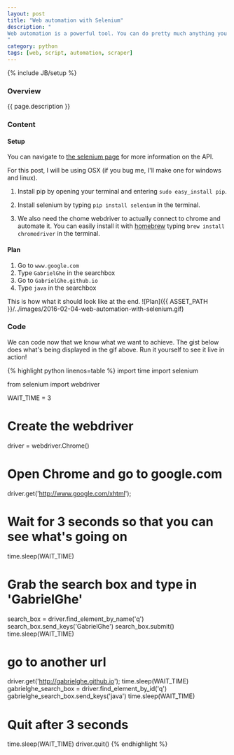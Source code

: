 ```yaml
---
layout: post
title: "Web automation with Selenium"
description: "
Web automation is a powerful tool. You can do pretty much anything you can think of with it, but I'll let you think of the applications. I will show you how to actually automate a web browser in python using [Selenium](http://www.seleniumhq.org/projects/webdriver/).
"
category: python
tags: [web, script, automation, scraper]
---
```

{% include JB/setup %}

<!-- Overview -->
<h3>Overview</h3>

{{ page.description }}

<!-- Content -->
<h3>Content</h3>

<!-- Setup -->
<h4>Setup</h4>

You can navigate to [the selenium page](http://selenium-python.readthedocs.org/getting-started.html) for more information on the API.  

For this post, I will be using OSX (if you bug me, I'll make one for windows and linux).

1. Install pip by opening your terminal and entering `sudo easy_install pip`.

2. Install selenium by typing `pip install selenium` in the terminal.

3. We also need the chome webdriver to actually connect to chrome and automate it. You can easily install it with [homebrew](http://brew.sh/) typing `brew install chromedriver` in the terminal.


<!-- Plan -->
<h4>Plan</h4>

1. Go to `www.google.com`
2. Type `GabrielGhe` in the searchbox
3. Go to `GabrielGhe.github.io`
4. Type `java` in the searchbox

This is how what it should look like at the end.
![Plan]({{ ASSET_PATH }}/../images/2016-02-04-web-automation-with-selenium.gif)


<!-- Code -->
<h3>Code</h3>

We can code now that we know what we want to achieve. The gist below does what's being displayed in the gif above. Run it yourself to see it live in action!

<!-- Code _______________________________________-->
{% highlight python linenos=table %}
import time
import selenium

from selenium import webdriver

WAIT_TIME = 3

# Create the webdriver
driver = webdriver.Chrome()  

# Open Chrome and go to google.com
driver.get('http://www.google.com/xhtml');

# Wait for 3 seconds so that you can see what's going on
time.sleep(WAIT_TIME)

# Grab the search box and type in  'GabrielGhe'
search_box = driver.find_element_by_name('q')
search_box.send_keys('GabrielGhe')
search_box.submit()
time.sleep(WAIT_TIME)

# go to another url
driver.get('http://gabrielghe.github.io');
time.sleep(WAIT_TIME)
gabrielghe_search_box = driver.find_element_by_id('q')
gabrielghe_search_box.send_keys('java')
time.sleep(WAIT_TIME)

# Quit after 3 seconds
time.sleep(WAIT_TIME)
driver.quit()
{% endhighlight %}
<!-- /Code ^^^^^^^^^^^^^^^^^^^^^^^^^^^^^^^^^^^^^^-->
